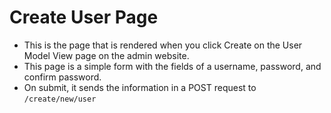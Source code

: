 # Create User Page  
- This is the page that is rendered when you click Create on the User Model View page on the admin website.  
- This page is a simple form with the fields of a username, password, and confirm password.  
- On submit, it sends the information in a POST request to `/create/new/user`  